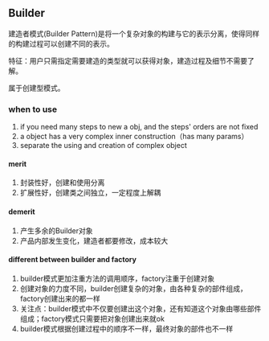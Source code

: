 ## Builder

建造者模式(Builder Pattern)是将一个复杂对象的构建与它的表示分离，使得同样的构建过程可以创建不同的表示。

特征：用户只需指定需要建造的类型就可以获得对象，建造过程及细节不需要了解。

属于创建型模式。

### when to use
1. if you need many steps to new a obj, and the steps' orders are not fixed
2. a object has a very complex inner construction（has many params）
3. separate the using and creation of complex object

#### merit
1. 封装性好，创建和使用分离
2. 扩展性好，创建类之间独立，一定程度上解耦

#### demerit
1. 产生多余的Builder对象
2. 产品内部发生变化，建造者都要修改，成本较大

#### different between builder and factory
1. builder模式更加注重方法的调用顺序，factory注重于创建对象
2. 创建对象的力度不同，builder创建复杂的对象，由各种复杂的部件组成，factory创建出来的都一样
3. 关注点：builder模式中不仅要创建出这个对象，还有知道这个对象由哪些部件组成；factory模式只需要把对象创建出来就ok
4. builder模式根据创建过程中的顺序不一样，最终对象的部件也不一样
